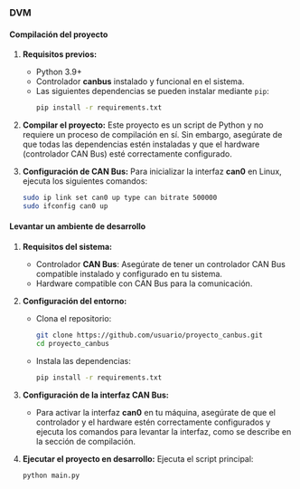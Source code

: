 ### DVM

#### Compilación del proyecto

1. **Requisitos previos:**
   - Python 3.9+
   - Controlador **canbus** instalado y funcional en el sistema.
   - Las siguientes dependencias se pueden instalar mediante `pip`:
     ```bash
     pip install -r requirements.txt
     ```

2. **Compilar el proyecto:**
   Este proyecto es un script de Python y no requiere un proceso de compilación en sí. Sin embargo, asegúrate de que todas las dependencias estén instaladas y que el hardware (controlador CAN Bus) esté correctamente configurado.

3. **Configuración de CAN Bus:**
   Para inicializar la interfaz **can0** en Linux, ejecuta los siguientes comandos:
   ```bash
   sudo ip link set can0 up type can bitrate 500000
   sudo ifconfig can0 up
   ```

#### Levantar un ambiente de desarrollo

1. **Requisitos del sistema:**
   - Controlador **CAN Bus**: Asegúrate de tener un controlador CAN Bus compatible instalado y configurado en tu sistema.
   - Hardware compatible con CAN Bus para la comunicación.

2. **Configuración del entorno:**
   - Clona el repositorio:
     ```bash
     git clone https://github.com/usuario/proyecto_canbus.git
     cd proyecto_canbus
     ```

   - Instala las dependencias:
     ```bash
     pip install -r requirements.txt
     ```

3. **Configuración de la interfaz CAN Bus:**
   - Para activar la interfaz **can0** en tu máquina, asegúrate de que el controlador y el hardware estén correctamente configurados y ejecuta los comandos para levantar la interfaz, como se describe en la sección de compilación.

4. **Ejecutar el proyecto en desarrollo:**
   Ejecuta el script principal:
   ```bash
   python main.py
   ```